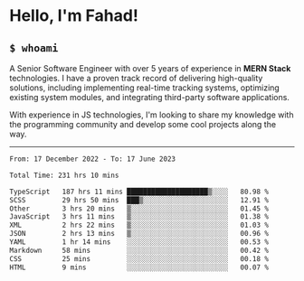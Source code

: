 <h1>Hello, I'm Fahad!</h1>

<h2><code>$ whoami</code></h2>

A Senior Software Engineer with over 5 years of experience in **MERN Stack** technologies. I have a proven track record of delivering high-quality solutions, including implementing real-time tracking systems, optimizing existing system modules, and integrating third-party software applications.

With experience in JS technologies, I'm looking to share my knowledge with the programming community and develop some cool projects along the way.

---

<!--START_SECTION:waka-->

```txt
From: 17 December 2022 - To: 17 June 2023

Total Time: 231 hrs 10 mins

TypeScript   187 hrs 11 mins ████████████████████▒░░░░   80.98 %
SCSS         29 hrs 50 mins  ███▒░░░░░░░░░░░░░░░░░░░░░   12.91 %
Other        3 hrs 20 mins   ▒░░░░░░░░░░░░░░░░░░░░░░░░   01.45 %
JavaScript   3 hrs 11 mins   ▒░░░░░░░░░░░░░░░░░░░░░░░░   01.38 %
XML          2 hrs 22 mins   ▒░░░░░░░░░░░░░░░░░░░░░░░░   01.03 %
JSON         2 hrs 13 mins   ▒░░░░░░░░░░░░░░░░░░░░░░░░   00.96 %
YAML         1 hr 14 mins    ░░░░░░░░░░░░░░░░░░░░░░░░░   00.53 %
Markdown     58 mins         ░░░░░░░░░░░░░░░░░░░░░░░░░   00.42 %
CSS          25 mins         ░░░░░░░░░░░░░░░░░░░░░░░░░   00.18 %
HTML         9 mins          ░░░░░░░░░░░░░░░░░░░░░░░░░   00.07 %
```

<!--END_SECTION:waka-->

<!--
**heyFahad/heyFahad** is a ✨ _special_ ✨ repository because its `README.md` (this file) appears on your GitHub profile.

Here are some ideas to get you started:

- 🔭 I’m currently working on ...
- 🌱 I’m currently learning ...
- 👯 I’m looking to collaborate on ...
- 🤔 I’m looking for help with ...
- 💬 Ask me about ...
- 📫 How to reach me: ...
- 😄 Pronouns: ...
- ⚡ Fun fact: ...
-->
